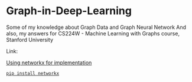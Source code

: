 # Graph-in-Deep-Learning
 Some of my knowledge about Graph Data and Graph Neural Network
 And also, my answers for CS224W - Machine Learning with Graphs course, Stanford University

 Link: <a href=http://web.stanford.edu/class/cs224w>

 Using networkx for implementation

 ```
 pip install networkx
```